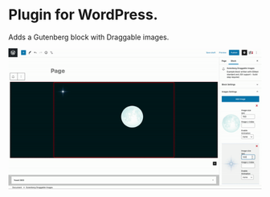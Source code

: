 # Plugin for WordPress.

Adds a Gutenberg block with Draggable images. 
  
  
  
![Alt Text](https://github.com/AlexKole113/Gutenberg-draggable-images/blob/main/assets/example.gif)
